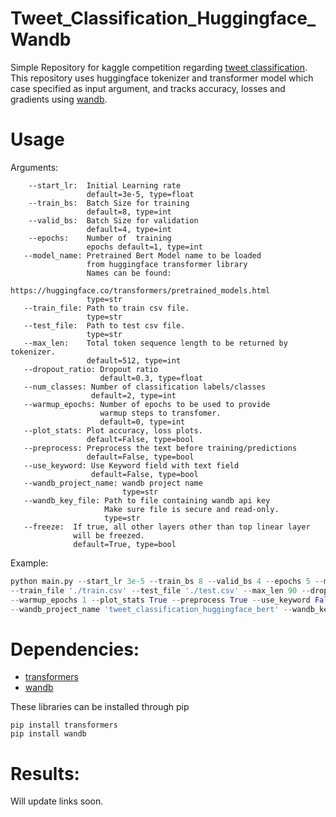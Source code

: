 # Tweet_Classification_Huggingface_Wandb
Simple Repository for kaggle competition regarding [tweet classification](https://www.kaggle.com/c/nlp-getting-started).
This repository uses huggingface tokenizer and transformer model which case specified as input argument, and tracks accuracy, losses and gradients using [wandb](https://www.wandb.com/).

# Usage

Arguments:
```
    --start_lr:  Initial Learning rate
                 default=3e-5, type=float
    --train_bs:  Batch Size for training
                 default=8, type=int
    --valid_bs:  Batch Size for validation
                 default=4, type=int
    --epochs:    Number of  training 
                 epochs default=1, type=int
   --model_name: Pretrained Bert Model name to be loaded 
                 from huggingface transformer library
                 Names can be found:
                 https://huggingface.co/transformers/pretrained_models.html
                 type=str
   --train_file: Path to train csv file.
                 type=str
   --test_file:  Path to test csv file.
                 type=str
   --max_len:    Total token sequence length to be returned by tokenizer.
                 default=512, type=int
   --dropout_ratio: Dropout ratio
                    default=0.3, type=float
   --num_classes: Number of classification labels/classes
                  default=2, type=int
   --warmup_epochs: Number of epochs to be used to provide 
                    warmup steps to transfomer.
                    default=0, type=int
   --plot_stats: Plot accuracy, loss plots.
                 default=False, type=bool
   --preprocess: Preprocess the text before training/predictions
                 default=False, type=bool
   --use_keyword: Use Keyword field with text field
                  default=False, type=bool
   --wandb_project_name: wandb project name 
                         type=str
   --wandb_key_file: Path to file containing wandb api key
                     Make sure file is secure and read-only.
                     type=str
   --freeze:  If true, all other layers other than top linear layer
              will be freezed. 
              default=True, type=bool
```

Example:
```python
python main.py --start_lr 3e-5 --train_bs 8 --valid_bs 4 --epochs 5 --model_name 'bert-base-uncased' \
--train_file './train.csv' --test_file './test.csv' --max_len 90 --dropout_ratio 0.5 --num_classes 2 \
--warmup_epochs 1 --plot_stats True --preprocess True --use_keyword False \
--wandb_project_name 'tweet_classification_huggingface_bert' --wandb_key_file './api_key'
```

# Dependencies:

* [transformers](https://github.com/huggingface/transformers)
* [wandb](https://www.wandb.com/)

These libraries can be installed through pip
```
pip install transformers
pip install wandb
```

# Results:

Will update links soon.
